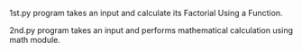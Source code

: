 1st.py program takes an input and calculate its Factorial Using a Function.

2nd.py program takes an input and performs mathematical calculation using math module.


